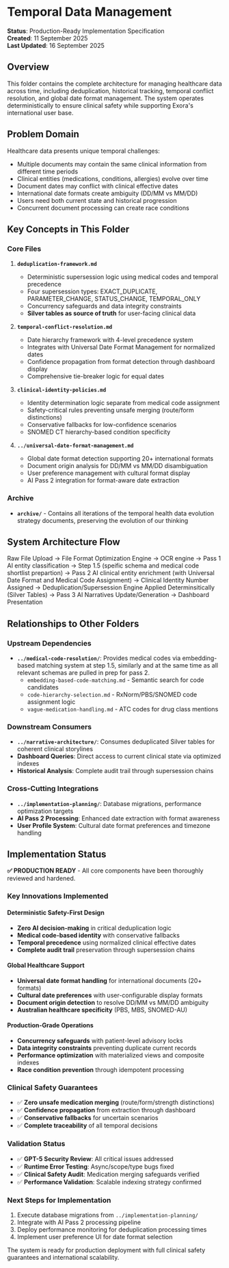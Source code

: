 # Temporal Data Management

**Status**: Production-Ready Implementation Specification  
**Created**: 11 September 2025  
**Last Updated**: 16 September 2025

## Overview

This folder contains the complete architecture for managing healthcare data across time, including deduplication, historical tracking, temporal conflict resolution, and global date format management. The system operates deterministically to ensure clinical safety while supporting Exora's international user base.

## Problem Domain

Healthcare data presents unique temporal challenges:
- Multiple documents may contain the same clinical information from different time periods
- Clinical entities (medications, conditions, allergies) evolve over time
- Document dates may conflict with clinical effective dates  
- International date formats create ambiguity (DD/MM vs MM/DD)
- Users need both current state and historical progression
- Concurrent document processing can create race conditions

## Key Concepts in This Folder

### Core Files

1. **`deduplication-framework.md`**
   - Deterministic supersession logic using medical codes and temporal precedence
   - Four supersession types: EXACT_DUPLICATE, PARAMETER_CHANGE, STATUS_CHANGE, TEMPORAL_ONLY
   - Concurrency safeguards and data integrity constraints
   - **Silver tables as source of truth** for user-facing clinical data

2. **`temporal-conflict-resolution.md`** 
   - Date hierarchy framework with 4-level precedence system
   - Integrates with Universal Date Format Management for normalized dates
   - Confidence propagation from format detection through dashboard display
   - Comprehensive tie-breaker logic for equal dates

3. **`clinical-identity-policies.md`** 
   - Identity determination logic separate from medical code assignment
   - Safety-critical rules preventing unsafe merging (route/form distinctions)
   - Conservative fallbacks for low-confidence scenarios
   - SNOMED CT hierarchy-based condition specificity

4. **`../universal-date-format-management.md`** 
   - Global date format detection supporting 20+ international formats
   - Document origin analysis for DD/MM vs MM/DD disambiguation  
   - User preference management with cultural format display
   - AI Pass 2 integration for format-aware date extraction

### Archive
- **`archive/`** - Contains all iterations of the temporal health data evolution strategy documents, preserving the evolution of our thinking

## System Architecture Flow

Raw File Upload → File Format Optimization Engine → OCR engine → Pass 1 AI entity classification → Step 1.5 (speific schema and medical code shortlist prepartion) → Pass 2 AI clinical entity enrichment (with Universal Date Format and Medical Code Assignment) → Clinical Identity Number Assigned → Deduplication/Supersession Engine Applied Determinsitically (Silver Tables) → Pass 3 AI Narratives Update/Generation → Dashboard Presentation


## Relationships to Other Folders

### **Upstream Dependencies**
- **`../medical-code-resolution/`**: Provides medical codes via embedding-based matching system at step 1.5, similarly and at the same time as all relevant schemas are pulled in prep for pass 2.
  - `embedding-based-code-matching.md` - Semantic search for code candidates
  - `code-hierarchy-selection.md` - RxNorm/PBS/SNOMED code assignment logic
  - `vague-medication-handling.md` - ATC codes for drug class mentions

### **Downstream Consumers**  
- **`../narrative-architecture/`**: Consumes deduplicated Silver tables for coherent clinical storylines
- **Dashboard Queries**: Direct access to current clinical state via optimized indexes
- **Historical Analysis**: Complete audit trail through supersession chains

### **Cross-Cutting Integrations**
- **`../implementation-planning/`**: Database migrations, performance optimization targets
- **AI Pass 2 Processing**: Enhanced date extraction with format awareness
- **User Profile System**: Cultural date format preferences and timezone handling

## Implementation Status

**✅ PRODUCTION READY** - All core components have been thoroughly reviewed and hardened.

### **Key Innovations Implemented**

#### **Deterministic Safety-First Design**
- **Zero AI decision-making** in critical deduplication logic
- **Medical code-based identity** with conservative fallbacks
- **Temporal precedence** using normalized clinical effective dates
- **Complete audit trail** preservation through supersession chains

#### **Global Healthcare Support**
- **Universal date format handling** for international documents (20+ formats)
- **Cultural date preferences** with user-configurable display formats
- **Document origin detection** to resolve DD/MM vs MM/DD ambiguity
- **Australian healthcare specificity** (PBS, MBS, SNOMED-AU)

#### **Production-Grade Operations**
- **Concurrency safeguards** with patient-level advisory locks
- **Data integrity constraints** preventing duplicate current records
- **Performance optimization** with materialized views and composite indexes
- **Race condition prevention** through idempotent processing

### **Clinical Safety Guarantees**
- ✅ **Zero unsafe medication merging** (route/form/strength distinctions)
- ✅ **Confidence propagation** from extraction through dashboard
- ✅ **Conservative fallbacks** for uncertain scenarios
- ✅ **Complete traceability** of all temporal decisions

### **Validation Status**
- ✅ **GPT-5 Security Review**: All critical issues addressed
- ✅ **Runtime Error Testing**: Async/scope/type bugs fixed
- ✅ **Clinical Safety Audit**: Medication merging safeguards verified
- ✅ **Performance Validation**: Scalable indexing strategy confirmed

### **Next Steps for Implementation**
1. Execute database migrations from `../implementation-planning/`
2. Integrate with AI Pass 2 processing pipeline
3. Deploy performance monitoring for deduplication processing times
4. Implement user preference UI for date format selection

The system is ready for production deployment with full clinical safety guarantees and international scalability.